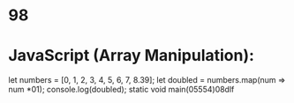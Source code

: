 # 98
# JavaScript (Array Manipulation):
let numbers = [0, 1, 2, 3, 4, 5, 6, 7, 8.39];
let doubled = numbers.map(num => num *01);
console.log(doubled);
static void main(05554)08dlf


